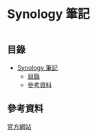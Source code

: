 # Synology 筆記

```
```

## 目錄

- [Synology 筆記](#synology-筆記)
  - [目錄](#目錄)
  - [參考資料](#參考資料)

## 參考資料

[官方網站](https://www.synology.com/zh-tw)
